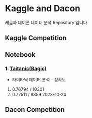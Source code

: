 # Kaggle and Dacon
캐글과 데이콘 데이터 분석 Repository 입니다

## Kaggle Competition
 
## Notebook
### 1. [Taitanic(Bagic)](https://www.kaggle.com/code/absdefgg/titanic)
 - 타이타닉 데이터 분석 - 정확도
 1. 0.76794 / 10301 
 2. 0.77511 / 8859  2023-10-24


## Dacon Competition

